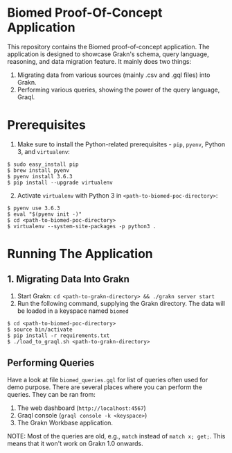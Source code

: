 # Biomed Proof-Of-Concept Application
This repository contains the Biomed proof-of-concept application. The application is designed to showcase Grakn's schema, query language, reasoning, and data migration feature. It mainly does two things:
1. Migrating data from various sources (mainly .csv and .gql files) into Grakn.
2. Performing various queries, showing the power of the query language, Graql.

# Prerequisites
1. Make sure to install the Python-related prerequisites - `pip`, `pyenv`, Python 3, and `virtualenv`:
```
$ sudo easy_install pip
$ brew install pyenv
$ pyenv install 3.6.3
$ pip install --upgrade virtualenv
```

2. Activate `virtualenv` with Python 3 in `<path-to-biomed-poc-directory>`:
```
$ pyenv use 3.6.3
$ eval "$(pyenv init -)"
$ cd <path-to-biomed-poc-directory>
$ virtualenv --system-site-packages -p python3 .
```

# Running The Application
## 1. Migrating Data Into Grakn
1. Start Grakn: `cd <path-to-grakn-directory> && ./grakn server start`
2. Run the following command, supplying the Grakn directory. The data will be loaded in a keyspace named `biomed`
```
$ cd <path-to-biomed-poc-directory>
$ source bin/activate
$ pip install -r requirements.txt
$ ./load_to_graql.sh <path-to-grakn-directory>
```

## Performing Queries
Have a look at file `biomed_queries.gql` for list of queries often used for demo purpose. There are several places where you can perform the queries. They can be ran from:
1. The web dashboard (`http://localhost:4567`)
2. Graql console (`graql console -k <keyspace>`)
3. The Grakn Workbase application.

NOTE: Most of the queries are old, e.g., `match` instead of `match x; get;`. This means that it won't work on Grakn 1.0 onwards.
